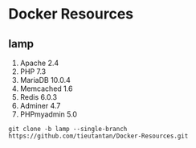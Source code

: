 # Docker Resources

## lamp
1. Apache 2.4
2. PHP 7.3
3. MariaDB 10.0.4
4. Memcached 1.6
5. Redis 6.0.3
6. Adminer 4.7
7. PHPmyadmin 5.0

```
git clone -b lamp --single-branch https://github.com/tieutantan/Docker-Resources.git
```